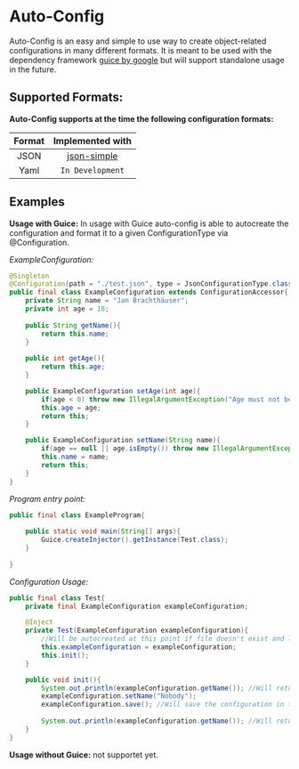 # Auto-Config

Auto-Config is an easy and simple to use way to create object-related configurations in many different formats.
It is meant to be used with the dependency framework [guice by google](https://github.com/google/guice) 
but will support standalone usage in the future.

## Supported Formats:
**Auto-Config supports at the time the following configuration formats:**

|Format|Implemented with|
|:----:|:--------------:|
|JSON|[json-simple](https://github.com/fangyidong/json-simple)|
|Yaml|`In Development`|

## Examples
**Usage with Guice:**
In usage with Guice auto-config is able to autocreate the configuration and format it to a given ConfigurationType
via @Configuration. 

*ExampleConfiguration:*
```java
@Singleton
@Configuration(path = "./test.json", type = JsonConfigurationType.class)
public final class ExampleConfiguration extends ConfigurationAccessor{
	private String name = "Jan Brachthäuser";
	private int age = 18;
	
	public String getName(){
		return this.name;
	}
	
	public int getAge(){
		return this.age;
	}

	public ExampleConfiguration setAge(int age){
		if(age < 0) throw new IllegalArgumentException("Age must not be < 0."); 
		this.age = age;
		return this;
	}

	public ExampleConfiguration setName(String name){
		if(age == null || age.isEmpty()) throw new IllegalArgumentException("Name must not be empty.");
		this.name = name;
		return this;
	}
}
```
*Program entry point:*
```java
public final class ExampleProgram{
	
	public static void main(String[] args){
		Guice.createInjector().getInstance(Test.class);
	}
	
}
```
*Configuration Usage:*
```java
public final class Test{
	private final ExampleConfiguration exampleConfiguration;

	@Inject
	private Test(ExampleConfiguration exampleConfiguration){
		//Will be autocreated at this point if file doesn't exist and load all default values in it.
		this.exampleConfiguration = exampleConfiguration;
		this.init();
	}

	public void init(){
		System.out.println(exampleConfiguration.getName()); //Will return 'Jan Brachthäuser' by default.
		exampleConfiguration.setName("Nobody");
		exampleConfiguration.save(); //Will save the configuration in the given format to the file specified in @Configuration.
		
		System.out.println(exampleConfiguration.getName()); //Will return 'Nobody' now.
	}
}
```

**Usage without Guice:**
not supportet yet.
